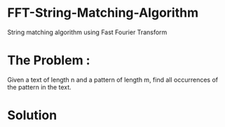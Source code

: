 # FFT-String-Matching-Algorithm
String matching algorithm using Fast Fourier Transform



# The Problem :

Given a text of length n and a pattern of length m, find all occurrences of the pattern in the text.


# Solution

